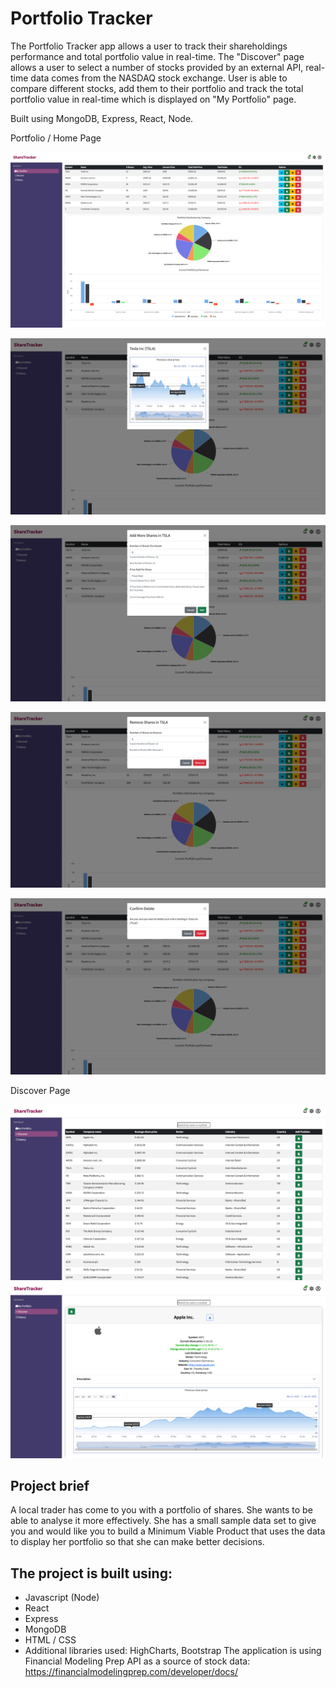 # Portfolio Tracker
The Portfolio Tracker app allows a user to track their shareholdings performance and total portfolio value in real-time. The "Discover" page allows a user to select a number of stocks provided by an external API, real-time data comes from the NASDAQ stock exchange. User is able to compare different stocks, add them to their portfolio and track the total portfolio value in real-time which is displayed on "My Portfolio" page.

Built using MongoDB, Express, React, Node.

Portfolio / Home Page

![Screenshot of Portfolio page](images/PortfolioHomePage.png "Portfolio")

![Stock Price History](images/ShareHistory.png "Stock Price History")

![Add More Shares](images/AddMore.png "Add More Shares")

![Remove Some Shares](images/Remove.png "Remove Some Shares")

![Delete Shares](images/Delete.png "Delete Shares")

Discover Page

![Discover Main Page](images/DiscoverMain.png "Discover Main Page")
![Search Feature](images/Search.png "Search Feature")


## Project brief
A local trader has come to you with a portfolio of shares. She wants to be able to analyse it more effectively. She has a small sample data set to give you and would like you to build a Minimum Viable Product that uses the data to display her portfolio so that she can make better decisions.

## The project is built using:
* Javascript (Node)
* React
* Express
* MongoDB
* HTML / CSS
* Additional libraries used: HighCharts, Bootstrap
The application is using Financial Modeling Prep API as a source of stock data: https://financialmodelingprep.com/developer/docs/
